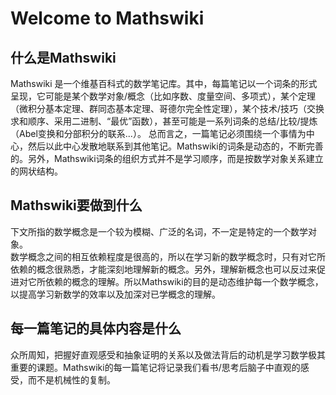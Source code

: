 # Welcome to Mathswiki
## 什么是Mathswiki
Mathswiki 是一个维基百科式的数学笔记库。其中，每篇笔记以一个词条的形式呈现，它可能是某个数学对象/概念（比如序数、度量空间、多项式），某个定理（微积分基本定理、群同态基本定理、哥德尔完全性定理），某个技术/技巧（交换求和顺序、采用二进制、“最优”函数），甚至可能是一系列词条的总结/比较/提炼（Abel变换和分部积分的联系...）。
总而言之，一篇笔记必须围绕一个事情为中心，然后以此中心发散地联系到其他笔记。Mathswiki的词条是动态的，不断完善的。另外，Mathswiki词条的组织方式并不是学习顺序，而是按数学对象关系建立的网状结构。

## Mathswiki要做到什么
下文所指的数学概念是一个较为模糊、广泛的名词，不一定是特定的一个数学对象。  
数学概念之间的相互依赖程度是很高的，所以在学习新的数学概念时，只有对它所依赖的概念很熟悉，才能深刻地理解新的概念。另外，理解新概念也可以反过来促进对它所依赖的概念的理解。所以Mathswiki的目的是动态维护每一个数学概念，以提高学习新数学的效率以及加深对已学概念的理解。

## 每一篇笔记的具体内容是什么
众所周知，把握好直观感受和抽象证明的关系以及做法背后的动机是学习数学极其重要的课题。Mathswiki的每一篇笔记将记录我们看书/思考后脑子中直观的感受，而不是机械性的复制。

